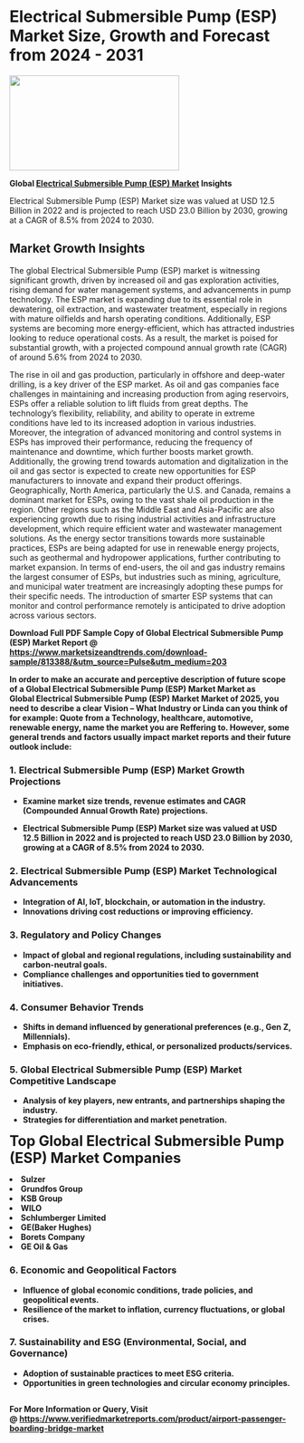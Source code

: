 <H1>Electrical Submersible Pump (ESP) Market Size, Growth and Forecast from 2024 - 2031</H1><img class="aligncenter size-medium wp-image-584254" src="https://thirdeyenews.in/wp-content/uploads/2024/09/Global-Market-Research-300x168.jpeg" alt="" width="300" height="168" /><p><strong>Global&nbsp;<a href="https://www.marketsizeandtrends.com/download-sample/813388/&amp;utm_source=Pulse&amp;utm_medium=203">Electrical Submersible Pump (ESP) Market</a> Insights</strong></p><p>Electrical Submersible Pump (ESP) Market size was valued at USD 12.5 Billion in 2022 and is projected to reach USD 23.0 Billion by 2030, growing at a CAGR of 8.5% from 2024 to 2030.</p><p><h2>Market Growth Insights</h2> <p>The global Electrical Submersible Pump (ESP) market is witnessing significant growth, driven by increased oil and gas exploration activities, rising demand for water management systems, and advancements in pump technology. The ESP market is expanding due to its essential role in dewatering, oil extraction, and wastewater treatment, especially in regions with mature oilfields and harsh operating conditions. Additionally, ESP systems are becoming more energy-efficient, which has attracted industries looking to reduce operational costs. As a result, the market is poised for substantial growth, with a projected compound annual growth rate (CAGR) of around 5.6% from 2024 to 2030.</p> <p><strong></strong></p> <p>The rise in oil and gas production, particularly in offshore and deep-water drilling, is a key driver of the ESP market. As oil and gas companies face challenges in maintaining and increasing production from aging reservoirs, ESPs offer a reliable solution to lift fluids from great depths. The technology’s flexibility, reliability, and ability to operate in extreme conditions have led to its increased adoption in various industries. Moreover, the integration of advanced monitoring and control systems in ESPs has improved their performance, reducing the frequency of maintenance and downtime, which further boosts market growth. Additionally, the growing trend towards automation and digitalization in the oil and gas sector is expected to create new opportunities for ESP manufacturers to innovate and expand their product offerings. Geographically, North America, particularly the U.S. and Canada, remains a dominant market for ESPs, owing to the vast shale oil production in the region. Other regions such as the Middle East and Asia-Pacific are also experiencing growth due to rising industrial activities and infrastructure development, which require efficient water and wastewater management solutions. As the energy sector transitions towards more sustainable practices, ESPs are being adapted for use in renewable energy projects, such as geothermal and hydropower applications, further contributing to market expansion. In terms of end-users, the oil and gas industry remains the largest consumer of ESPs, but industries such as mining, agriculture, and municipal water treatment are increasingly adopting these pumps for their specific needs. The introduction of smarter ESP systems that can monitor and control performance remotely is anticipated to drive adoption across various sectors. <p><strong></p><p><span class=""><strong>Download Full PDF Sample Copy of Global Electrical Submersible Pump (ESP) Market Report</strong> @ <a href="https://www.marketsizeandtrends.com/download-sample/813388/&amp;utm_source=Pulse&amp;utm_medium=203" target="_blank">https://www.marketsizeandtrends.com/download-sample/813388/&amp;utm_source=Pulse&amp;utm_medium=203</a></span></p><p>In order to make an accurate and perceptive description of future scope of a Global&nbsp;Electrical Submersible Pump (ESP) Market Market as Global&nbsp;Electrical Submersible Pump (ESP) Market Market of 2025, you need to describe a clear Vision &ndash; What Industry or Linda can you think of for example: Quote from a Technology, healthcare, automotive, renewable energy, name the market you are Reffering to. However, some general trends and factors usually impact market reports and their future outlook include:</p><h3>1.&nbsp;<strong>Electrical Submersible Pump (ESP) Market Growth Projections</strong></h3><ul><li>Examine market size trends, revenue estimates and CAGR (Compounded Annual Growth Rate) projections.</li><li><p>Electrical Submersible Pump (ESP) Market size was valued at USD 12.5 Billion in 2022 and is projected to reach USD 23.0 Billion by 2030, growing at a CAGR of 8.5% from 2024 to 2030.</p></li></ul><h3>2.&nbsp;<strong>Electrical Submersible Pump (ESP) Market Technological Advancements</strong></h3><ul><li>Integration of AI, IoT, blockchain, or automation in the industry.</li><li>Innovations driving cost reductions or improving efficiency.</li></ul><h3>3.&nbsp;<strong>Regulatory and Policy Changes</strong></h3><ul><li>Impact of global and regional regulations, including sustainability and carbon-neutral goals.</li><li>Compliance challenges and opportunities tied to government initiatives.</li></ul><h3>4.&nbsp;<strong>Consumer Behavior Trends</strong></h3><ul><li>Shifts in demand influenced by generational preferences (e.g., Gen Z, Millennials).</li><li>Emphasis on eco-friendly, ethical, or personalized products/services.</li></ul><h3>5.&nbsp;<strong>Global Electrical Submersible Pump (ESP) Market Competitive Landscape</strong></h3><ul><li>Analysis of key players, new entrants, and partnerships shaping the industry.</li><li>Strategies for differentiation and market penetration.</li></ul><p data-pm-slice="1 1 []"><span style="color: inherit; font-family: inherit; font-size: 25px;">Top Global Electrical Submersible Pump (ESP) Market Companies</span></p><div class="" data-test-id=""><p><li>Sulzer</li><li> Grundfos Group</li><li> KSB Group</li><li> WILO</li><li> Schlumberger Limited</li><li> GE(Baker Hughes)</li><li> Borets Company</li><li> GE Oil & Gas</li></p></div><h3>6.&nbsp;<strong>Economic and Geopolitical Factors</strong></h3><ul><li>Influence of global economic conditions, trade policies, and geopolitical events.</li><li>Resilience of the market to inflation, currency fluctuations, or global crises.</li></ul><h3>7.&nbsp;<strong>Sustainability and ESG (Environmental, Social, and Governance)</strong></h3><ul><li>Adoption of sustainable practices to meet ESG criteria.</li><li>Opportunities in green technologies and circular economy principles.</li></ul><h2><strong style="font-size: 14px;">For More Information or Query, Visit @&nbsp;</strong><a style="background-color: #ffffff; font-size: 14px;" href="https://www.marketsizeandtrends.com/report/electrical-submersible-pump-esp-market/" target="_blank">https://www.verifiedmarketreports.com/product/airport-passenger-boarding-bridge-market</a></h2>
